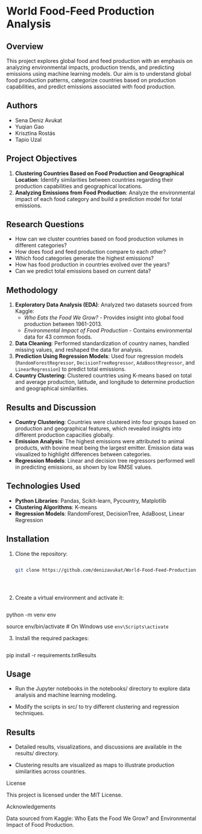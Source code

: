 
# World Food-Feed Production Analysis

## Overview
This project explores global food and feed production with an emphasis on analyzing environmental impacts, production trends, and predicting emissions using machine learning models. Our aim is to understand global food production patterns, categorize countries based on production capabilities, and predict emissions associated with food production.

## Authors
- Sena Deniz Avukat
- Yuqian Gao
- Krisztina Rostás
- Tapio Uzal

## Project Objectives
1. **Clustering Countries Based on Food Production and Geographical Location**: Identify similarities between countries regarding their production capabilities and geographical locations.
2. **Analyzing Emissions from Food Production**: Analyze the environmental impact of each food category and build a prediction model for total emissions.

## Research Questions
- How can we cluster countries based on food production volumes in different categories?
- How does food and feed production compare to each other?
- Which food categories generate the highest emissions?
- How has food production in countries evolved over the years?
- Can we predict total emissions based on current data?

## Methodology
1. **Exploratory Data Analysis (EDA)**: Analyzed two datasets sourced from Kaggle:
   - *Who Eats the Food We Grow?* - Provides insight into global food production between 1961-2013.
   - *Environmental Impact of Food Production* - Contains environmental data for 43 common foods.
2. **Data Cleaning**: Performed standardization of country names, handled missing values, and reshaped the data for analysis.
3. **Prediction Using Regression Models**: Used four regression models (`RandomForestRegressor`, `DecisionTreeRegressor`, `AdaBoostRegressor`, and `LinearRegression`) to predict total emissions.
4. **Country Clustering**: Clustered countries using K-means based on total and average production, latitude, and longitude to determine production and geographical similarities.

## Results and Discussion
- **Country Clustering**: Countries were clustered into four groups based on production and geographical features, which revealed insights into different production capacities globally.
- **Emission Analysis**: The highest emissions were attributed to animal products, with bovine meat being the largest emitter. Emission data was visualized to highlight differences between categories.
- **Regression Models**: Linear and decision tree regressors performed well in predicting emissions, as shown by low RMSE values.

## Technologies Used
- **Python Libraries**: Pandas, Scikit-learn, Pycountry, Matplotlib
- **Clustering Algorithms**: K-means
- **Regression Models**: RandomForest, DecisionTree, AdaBoost, Linear Regression



## Installation
1. Clone the repository:

   ```bash

   git clone https://github.com/denizavukat/World-Food-Feed-Production.git





2. Create a virtual environment and activate it:

    ```bash

python -m venv env

source env/bin/activate  # On Windows use `env\Scripts\activate`



3. Install the required packages:

    ```bash

pip install -r requirements.txtResults

## Usage

* Run the Jupyter notebooks in the notebooks/ directory to explore data analysis and machine learning modeling.

* Modify the scripts in src/ to try different clustering and regression techniques.

## Results

* Detailed results, visualizations, and discussions are available in the results/ directory.

* Clustering results are visualized as maps to illustrate production similarities across countries.

License

This project is licensed under the MIT License.

Acknowledgements

Data sourced from Kaggle: Who Eats the Food We Grow? and Environmental Impact of Food Production.


